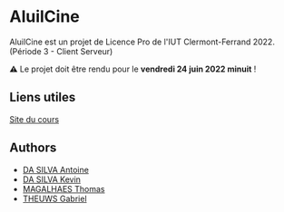 # AluilCine

AluilCine est un projet de Licence Pro de l'IUT Clermont-Ferrand 2022. (Période 3 - Client Serveur)

⚠ Le projet doit être rendu pour le **vendredi 24 juin 2022 minuit** !

## Liens utiles

[Site du cours](http://clientserveur.milka.ovh/)

## Authors

- [DA SILVA Antoine](https://github.com/antoine6348)
- [DA SILVA Kevin](https://github.com/dasilvaKevin)
- [MAGALHAES Thomas](https://github.com/thomasMagalhaes30)
- [THEUWS Gabriel](https://github.com/Amiralgaby)
